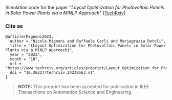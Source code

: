 Simulation code for the paper "*Layout Optimization for Photovoltaic Panels in Solar Power Plants via a MINLP Approach*" [[TechRxiv](https://www.techrxiv.org/articles/preprint/Layout_Optimization_for_Photovoltaic_Panels_in_Solar_Power_Plants_via_a_MINLP_Approach/24239563)]

### Cite as
```
@article{Mignoni2023,
  author = "Nicola Mignoni and Raffaele Carli and Mariagrazia Dotoli",
  title = "{Layout Optimization for Photovoltaic Panels in Solar Power Plants via a MINLP Approach}",
  year = "2023",
  month = "10",
  url = "https://www.techrxiv.org/articles/preprint/Layout_Optimization_for_Photovoltaic_Panels_in_Solar_Power_Plants_via_a_MINLP_Approach/24239563",
  doi = "10.36227/techrxiv.24239563.v1"
}
```
> **NOTE:** This preprint has been accepted for publication in IEEE Transactions on Automation Science and Engineering.
